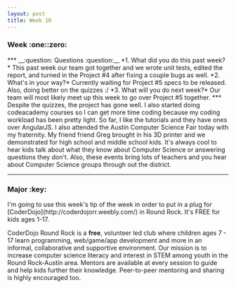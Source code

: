 ```yaml
---   
layout: post   
title: Week 10   
---   
```


<h3>Week :one::zero: </h3>   
***   
__:question: Questions :question:__  
*1. What did you do this past week?*   
   This past week our team got together and we wrote unit tests, edited the report, and turned in the Project #4 after fixing a couple bugs as well.   
*2. What's in your way?*   
    Currently waiting for Project #5 specs to be released. Also, doing better on the quizzes :/   
*3. What will you do next week?*   
   Our team will most likely meet up this week to go over Project #5 together.       
***   
   Despite the quizzes, the project has gone well. I also started doing codeacademy courses so I can get more time coding because my coding workload has been pretty light. So far, I like the tutorials and they have ones over AngularJS.   
   I also attended the Austin Computer Science Fair today with my fraternity. My friend friend Greg brought in his 3D printer and we demonstrated for high school and middle school kids. It's always cool to hear kids talk about what they know about Computer Science or answering questions they don't. Also, these events bring lots of teachers and you hear about Computer Science groups through out the district.   
   
***   
<h3> Major :key: </h3>   
I'm going to use this week's tip of the week in order to put in a plug for [CoderDojo](http://coderdojorr.weebly.com/) in Round Rock. It's FREE for kids ages 1-17.   
   
CoderDojo Round Rock is a <b>free</b>, volunteer led club where children ages 7 - 17 learn programming, web/game/app development and more in an informal, collaborative and supportive environment. Our mission is to increase computer science literacy and interest in STEM among youth in the Round Rock-Austin area. Mentors are available at every session to guide and help kids further their knowledge. Peer-to-peer mentoring and sharing is highly encouraged too.    
